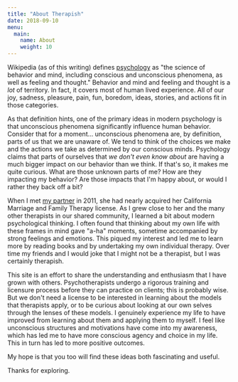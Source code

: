 ```yaml
---
title: "About Therapish"
date: 2018-09-10
menu:
  main:
    name: About
    weight: 10
---
```


Wikipedia (as of this writing) defines
[psychology](https://en.wikipedia.org/wiki/Psychology) as "the science of
behavior and mind, including conscious and unconscious phenomena, as well as
feeling and thought." Behavior and mind and feeling and thought is a *lot* of
territory. In fact, it covers most of human lived experience. All of our joy,
sadness, pleasure, pain, fun, boredom, ideas, stories, and actions fit in those
categories.

As that definition hints, one of the primary ideas in modern psychology is that
unconscious phenomena significantly influence human behavior. Consider that for
a moment... unconscious phenomena are, by definition, parts of us that we are
unaware of. We tend to think of the choices we make and the actions we take as
determined by our conscious minds. Psychology claims that parts of ourselves
that *we don't even know about* are having a much bigger impact on our behavior
than we think. If that's so, it makes me quite curious. What are those unknown
parts of me? How are they impacting my behavior? Are those impacts that I'm
happy about, or would I rather they back off a bit?

When I met [my partner](http://lisapetrastherapy.com/) in 2011, she had nearly
acquired her California Marriage and Family Therapy license. As I grew close to
her and the many other therapists in our shared community, I learned a bit
about modern psychological thinking. I often found that thinking about my own
life with these frames in mind gave "a-ha" moments, sometime accompanied by
strong feelings and emotions. This piqued my interest and led me to learn more
by reading books and by undertaking my own individual therapy. Over time my
friends and I would joke that I might not be a therapist, but I was certainly
therapish.

This site is an effort to share the understanding and enthusiasm that I have
grown with others. Psychotherapists undergo a rigorous training and licensure
process before they can practice on clients; this is probably wise. But we
don't need a license to be interested in learning about the models that
therapists apply, or to be curious about looking at our own selves through the
lenses of these models. I genuinely experience my life to have improved from
learning about them and applying them to myself. I feel like unconscious
structures and motivations have come into my awareness, which has led me to
have more conscious agency and choice in my life. This in turn has led to more
positive outcomes.

My hope is that you too will find these ideas both fascinating and useful.

Thanks for exploring.
